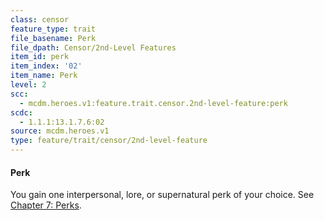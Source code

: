 ```yaml
---
class: censor
feature_type: trait
file_basename: Perk
file_dpath: Censor/2nd-Level Features
item_id: perk
item_index: '02'
item_name: Perk
level: 2
scc:
  - mcdm.heroes.v1:feature.trait.censor.2nd-level-feature:perk
scdc:
  - 1.1.1:13.1.7.6:02
source: mcdm.heroes.v1
type: feature/trait/censor/2nd-level-feature
---
```


#### Perk

You gain one interpersonal, lore, or supernatural perk of your choice. See [Chapter 7: Perks](#page-241-0).
